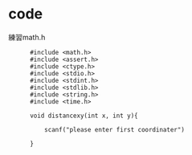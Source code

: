 # code
練習math.h



          #include <math.h>
          #include <assert.h>
          #include <ctype.h>
          #include <stdio.h>
          #include <stdint.h>
          #include <stdlib.h>
          #include <string.h>
          #include <time.h>
          
          void distancexy(int x, int y){
          
              scanf("please enter first coordinater")
          
          }

